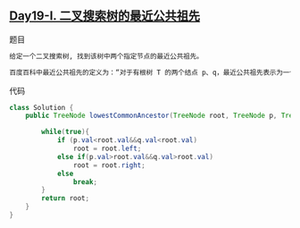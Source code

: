 ## [Day19-I. 二叉搜索树的最近公共祖先](https://leetcode-cn.com/problems/er-cha-sou-suo-shu-de-zui-jin-gong-gong-zu-xian-lcof/)

题目

```tex
给定一个二叉搜索树, 找到该树中两个指定节点的最近公共祖先。

百度百科中最近公共祖先的定义为：“对于有根树 T 的两个结点 p、q，最近公共祖先表示为一个结点 x，满足 x 是 p、q 的祖先且 x 的深度尽可能大（一个节点也可以是它自己的祖先）。”
```

代码

```java
class Solution {
    public TreeNode lowestCommonAncestor(TreeNode root, TreeNode p, TreeNode q) {

        while(true){
            if (p.val<root.val&&q.val<root.val)
                root = root.left;
            else if(p.val>root.val&&q.val>root.val)
                root = root.right;
            else
                break;
        }
        return root;
    }
}
```




